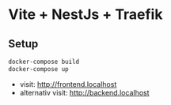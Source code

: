 # Vite + NestJs + Traefik

## Setup

```bash
docker-compose build
docker-compose up
```

- visit: http://frontend.localhost
- alternativ visit: http://backend.localhost